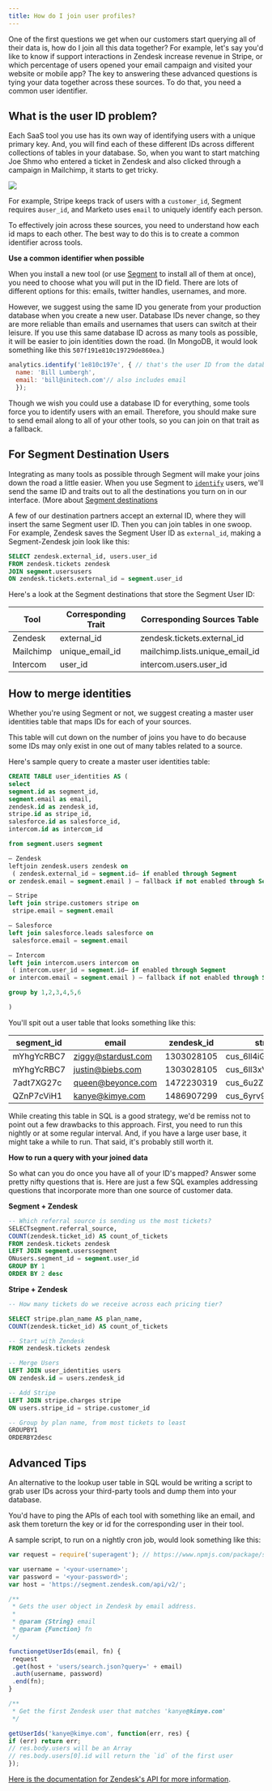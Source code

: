 ```yaml
---
title: How do I join user profiles?
---
```


One of the first questions we get when our customers start querying all of their data is, how do I join all this data together? For example, let's say you'd like to know if support interactions in Zendesk increase revenue in Stripe, or which percentage of users opened your email campaign and visited your website or mobile app? The key to answering these advanced questions is tying your data together across these sources. To do that, you need a common user identifier.

## What is the user ID problem?

Each SaaS tool you use has its own way of identifying users with a unique primary key. And, you will find each of these different IDs across different collections of tables in your database. So, when you want to start matching Joe Shmo who entered a ticket in Zendesk and also clicked through a campaign in Mailchimp, it starts to get tricky.

![](images/funnel_qpY6bhaY.png)

For example, Stripe keeps track of users with a `customer_id`, Segment requires a`user_id`, and Marketo uses `email` to uniquely identify each person.

To effectively join across these sources, you need to understand how each id maps to each other. The best way to do this is to create a common identifier across tools.

**Use a common identifier when possible**

When you install a new tool (or use [Segment](https://segment.com/catalog) to install all of them at once), you need to choose what you will put in the ID field. There are lots of different options for this: emails, twitter handles, usernames, and more.

However, we suggest using the same ID you generate from your production database when you create a new user. Database IDs never change, so they are more reliable than emails and usernames that users can switch at their leisure. If you use this same database ID across as many tools as possible, it will be easier to join identities down the road. (In MongoDB, it would look something like this `507f191e810c19729de860ea`.)

```js
analytics.identify('1e810c197e', { // that's the user ID from the database
  name: 'Bill Lumbergh',
  email: 'bill@initech.com'// also includes email
  });
```

Though we wish you could use a database ID for everything, some tools force you to identify users with an email. Therefore, you should make sure to send email along to all of your other tools, so you can join on that trait as a fallback.

## For Segment Destination Users

Integrating as many tools as possible through Segment will make your joins down the road a little easier. When you use Segment to [`identify`](https://segment.com/docs/connections/spec/identify) users, we'll send the same ID and traits out to all the destinations you turn on in our interface. (More about [Segment destinations](https://segment.com/docs/connections/destinations/catalog.)

A few of our destination partners accept an external ID, where they will insert the same Segment user ID. Then you can join tables in one swoop. For example, Zendesk saves the Segment User ID as `external_id`, making a Segment-Zendesk join look like this:

```sql
SELECT zendesk.external_id, users.user_id
FROM zendesk.tickets zendesk
JOIN segment.usersusers
ON zendesk.tickets.external_id = segment.user_id
```

Here's a look at the Segment destinations that store the Segment User ID:

| **Tool**  | **Corresponding Trait** | **Corresponding Sources Table**   |
| --------- | ----------------------- | --------------------------------- |
| Zendesk   | external\_id            | zendesk.tickets.external\_id      |
| Mailchimp | unique\_email\_id       | mailchimp.lists.unique\_email\_id |
| Intercom  | user\_id                | intercom.users.user\_id           |


## How to merge identities

Whether you're using Segment or not, we suggest creating a master user identities table that maps IDs for each of your sources.

This table will cut down on the number of joins you have to do because some IDs may only exist in one out of many tables related to a source.

Here's sample query to create a master user identities table:

```sql
CREATE TABLE user_identities AS (
select
segment.id as segment_id,
segment.email as email,
zendesk.id as zendesk_id,
stripe.id as stripe_id,
salesforce.id as salesforce_id,
intercom.id as intercom_id

from segment.users segment

– Zendesk
leftjoin zendesk.users zendesk on
 ( zendesk.external_id = segment.id– if enabled through Segment
or zendesk.email = segment.email ) – fallback if not enabled through Segment

– Stripe
left join stripe.customers stripe on
 stripe.email = segment.email

– Salesforce
left join salesforce.leads salesforce on
 salesforce.email = segment.email

– Intercom
left join intercom.users intercom on
 ( intercom.user_id = segment.id– if enabled through Segment
or intercom.email = segment.email ) – fallback if not enabled through Segment

group by 1,2,3,4,5,6

)
```

You'll spit out a user table that looks something like this:

| **segment\_id** | **email**          | **zendesk\_id** | **stripe\_id**      | **salesforce\_id** | **intercom\_id**         |
| --------------- | ------------------ | --------------- | ------------------- | ------------------ | ------------------------ |
| mYhgYcRBC7      | ziggy@stardust.com | 1303028105      | cus\_6ll4iGAO7X8u7L | 00Q31000014XGRcEAO | 55c8923f67b8d6524600037f |
| mYhgYcRBC7      | justin@biebs.com   | 1303028105      | cus\_6ll3xVVSLIZomI | 00Q31000014XGRcEAO | 55c8923f67b8d6524600037f |
| 7adt7XG27c      | queen@beyonce.com  | 1472230319      | cus\_6u2ZcW3uC8VwZa | 00Q31000014sKCqEAM | 5626dfed2e028608710000ce |
| QZnP7cViH1      | kanye@kimye.com    | 1486907299      | cus\_6yrv9bwLgXN78s | 00Q31000015G7kIEAS | 55f6a142bd531ec6930005fa |

While creating this table in SQL is a good strategy, we'd be remiss not to point out a few drawbacks to this approach. First, you need to run this nightly or at some regular interval. And, if you have a large user base, it might take a while to run. That said, it's probably still worth it.

**How to run a query with your joined data**

So what can you do once you have all of your ID's mapped? Answer some pretty nifty questions that is. Here are just a few SQL examples addressing questions that incorporate more than one source of customer data.

**Segment + Zendesk**

```sql
-- Which referral source is sending us the most tickets?
SELECTsegment.referral_source,
COUNT(zendesk.ticket_id) AS count_of_tickets
FROM zendesk.tickets zendesk
LEFT JOIN segment.userssegment
ONusers.segment_id = segment.user_id
GROUP BY 1
ORDER BY 2 desc
```

**Stripe + Zendesk**

```sql
-- How many tickets do we receive across each pricing tier?

SELECT stripe.plan_name AS plan_name,
COUNT(zendesk.ticket_id) AS count_of_tickets

-- Start with Zendesk
FROM zendesk.tickets zendesk

-- Merge Users
LEFT JOIN user_identities users
ON zendesk.id = users.zendesk_id

-- Add Stripe
LEFT JOIN stripe.charges stripe
ON users.stripe_id = stripe.customer_id

-- Group by plan name, from most tickets to least
GROUPBY1
ORDERBY2desc
```

## Advanced Tips

An alternative to the lookup user table in SQL would be writing a script to grab user IDs across your third-party tools and dump them into your database.

You'd have to ping the APIs of each tool with something like an email, and ask them toreturn the key or id for the corresponding user in their tool.

A sample script, to run on a nightly cron job, would look something like this:

```js
var request = require('superagent'); // https://www.npmjs.com/package/superagent

var username = '<your-username>';
var password = '<your-password>';
var host = 'https://segment.zendesk.com/api/v2/';

/**
 * Gets the user object in Zendesk by email address.
 *
 * @param {String} email
 * @param {Function} fn
 */

functiongetUserIds(email, fn) {
 request
 .get(host + 'users/search.json?query=' + email)
 .auth(username, password)
 .end(fn);
}

/**
 * Get the first Zendesk user that matches 'kanye@kimye.com'
 */

getUserIds('kanye@kimye.com', function(err, res) {
if (err) return err;
// res.body.users will be an Array
// res.body.users[0].id will return the `id` of the first user
});
```

[Here is the documentation for Zendesk's API for more information](https://developer.zendesk.com/rest_api/docs/core/users).
